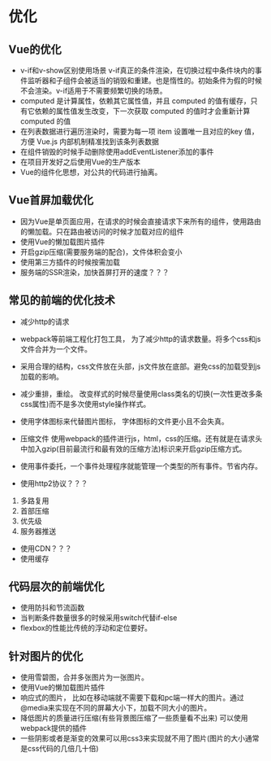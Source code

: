 # 优化

## Vue的优化

* v-if和v-show区别使用场景 v-if真正的条件渲染，在切换过程中条件块内的事件监听器和子组件会被适当的销毁和重建。也是惰性的。初始条件为假的时候不会渲染。v-if适用于不需要频繁切换的场景。
* computed 是计算属性，依赖其它属性值，并且 computed 的值有缓存，只有它依赖的属性值发生改变，下一次获取 computed 的值时才会重新计算 computed 的值
* 在列表数据进行遍历渲染时，需要为每一项 item 设置唯一且对应的key 值，方便 Vue.js 内部机制精准找到该条列表数据
* 在组件销毁的时候手动删除使用addEventListener添加的事件
* 在项目开发好之后使用Vue的生产版本
* Vue的组件化思想，对公共的代码进行抽离。

## Vue首屏加载优化

* 因为Vue是单页面应用，在请求的时候会直接请求下来所有的组件，使用路由的懒加载。只在路由被访问的时候才加载对应的组件
* 使用Vue的懒加载图片插件
* 开启gzip压缩(需要服务端的配合)，文件体积会变小
* 使用第三方插件的时候按需加载
* 服务端的SSR渲染，加快首屏打开的速度？？？

## 常见的前端的优化技术

* 减少http的请求
* webpack等前端工程化打包工具， 为了减少http的请求数量。将多个css和js文件合并为一个文件。
* 采用合理的结构，css文件放在头部，js文件放在底部。避免css的加载受到js加载的影响。
* 减少重排，重绘。 改变样式的时候尽量使用class类名的切换(一次性更改多条css属性)而不是多次使用style操作样式。
* 使用字体图标来代替图片图标， 字体图标的文件更小且不会失真。
* 压缩文件 使用webpack的插件进行js，html，css的压缩。还有就是在请求头中加入gzip(目前最流行和最有效的压缩方法)标识来开启gzip压缩方式。
* 使用事件委托，一个事件处理程序就能管理一个类型的所有事件。节省内存。

* 使用http2协议？？？

1. 多路复用
2. 首部压缩
3. 优先级
4. 服务器推送

* 使用CDN？？？
* 使用缓存

## 代码层次的前端优化

* 使用防抖和节流函数
* 当判断条件数量很多的时候采用switch代替if-else
* flexbox的性能比传统的浮动和定位要好。

## 针对图片的优化

* 使用雪碧图，合并多张图片为一张图片。
* 使用Vue的懒加载图片插件
* 响应式的图片， 比如在移动端就不需要下载和pc端一样大的图片。通过@media来实现在不同的屏幕大小下，加载不同大小的图片。
* 降低图片的质量进行压缩(有些背景图压缩了一些质量看不出来) 可以使用webpack提供的插件
* 一些阴影或者是渐变的效果可以用css3来实现就不用了图片(图片的大小通常是css代码的几倍几十倍)
